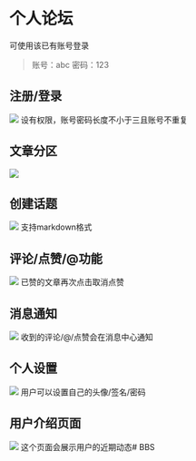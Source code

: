 # 个人论坛
可使用该已有账号登录
> 账号：abc
> 密码：123

## 注册/登录 ##
![](https://i.imgur.com/NlFOiPU.gif)
设有权限，账号密码长度不小于三且账号不重复

## 文章分区 ##
![](https://i.imgur.com/SinN45K.gif)

## 创建话题 ##
![](https://i.imgur.com/bnBNVvm.gif)
支持markdown格式

## 评论/点赞/@功能 ##
![](https://i.imgur.com/VO3oFZd.gif)
已赞的文章再次点击取消点赞

## 消息通知 ##
![](https://i.imgur.com/BqzuqAb.gif)
收到的评论/@/点赞会在消息中心通知

## 个人设置 ##
![](https://i.imgur.com/ct1wLTw.gif)
用户可以设置自己的头像/签名/密码

## 用户介绍页面 ##
![](https://i.imgur.com/M6jAB17.gif)
这个页面会展示用户的近期动态# BBS
